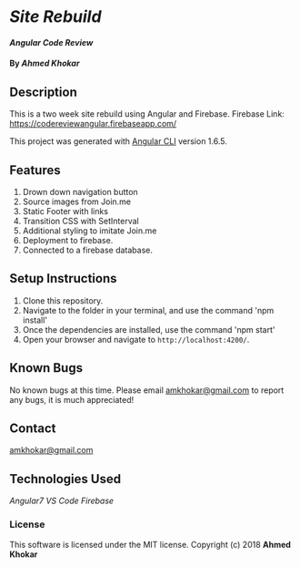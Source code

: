 # _Site Rebuild_
#### _Angular Code Review_
#### By _**Ahmed Khokar**_
## Description
This is a two week site rebuild using Angular and Firebase.
Firebase Link: https://codereviewangular.firebaseapp.com/

This project was generated with [Angular CLI](https://github.com/angular/angular-cli) version 1.6.5.

## Features
1. Drown down navigation button
2. Source images from Join.me
3. Static Footer with links
4. Transition CSS with SetInterval
5. Additional styling to imitate Join.me
6. Deployment to firebase.
7. Connected to a firebase database.

## Setup Instructions
1. Clone this repository.
2. Navigate to the folder in your terminal, and use the command 'npm install'
3. Once the dependencies are installed, use the command 'npm start'
4. Open your browser and navigate to `http://localhost:4200/`.

## Known Bugs
No known bugs at this time. Please email amkhokar@gmail.com to report any bugs, it is much appreciated!

## Contact
amkhokar@gmail.com

## Technologies Used
_Angular7_
_VS Code_
_Firebase_

### License
This software is licensed under the MIT license.
Copyright (c) 2018 **Ahmed Khokar**